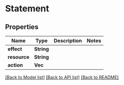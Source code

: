 # Statement

## Properties

Name | Type | Description | Notes
------------ | ------------- | ------------- | -------------
**effect** | **String** |  | 
**resource** | **String** |  | 
**action** | **Vec<String>** |  | 

[[Back to Model list]](../README.md#documentation-for-models) [[Back to API list]](../README.md#documentation-for-api-endpoints) [[Back to README]](../README.md)


